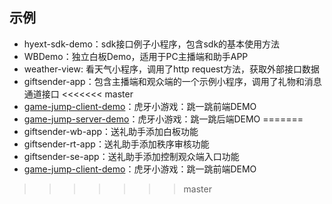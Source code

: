 ## 示例

* hyext-sdk-demo：sdk接口例子小程序，包含sdk的基本使用方法
* WBDemo：独立白板Demo，适用于PC主播端和助手APP
* weather-view: 看天气小程序，调用了http request方法，获取外部接口数据
* giftsender-app：包含主播端和观众端的一个示例小程序，调用了礼物和消息通道接口
<<<<<<< master
* [game-jump-client-demo](./game-jump-client-demo)：虎牙小游戏：跳一跳前端DEMO
* [game-jump-server-demo](./game-jump-server-demo)：虎牙小游戏：跳一跳后端DEMO
=======
* giftsender-wb-app：送礼助手添加白板功能
* giftsender-rt-app：送礼助手添加秩序审核功能
* giftsender-se-app：送礼助手添加控制观众端入口功能
* [game-jump-client-demo](./game-jump-client-demo)：虎牙小游戏：跳一跳前端DEMO
>>>>>>> master

